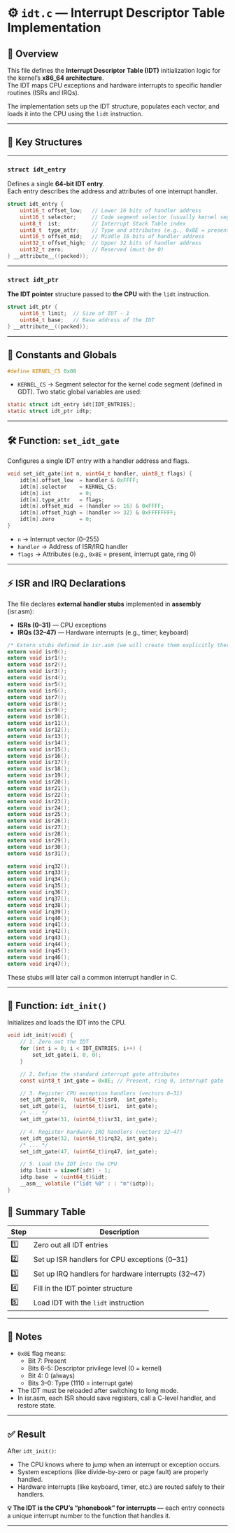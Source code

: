 # ⚙️ `idt.c` — Interrupt Descriptor Table Implementation

## 📄 Overview

This file defines the **Interrupt Descriptor Table (IDT)** initialization logic for the kernel’s **x86_64 architecture**.  
The IDT maps CPU exceptions and hardware interrupts to specific handler routines (ISRs and IRQs).

The implementation sets up the IDT structure, populates each vector, and loads it into the CPU using the `lidt` instruction.

---

## 🧠 Key Structures
---
### `struct idt_entry`

Defines a single **64-bit IDT entry**.  
Each entry describes the address and attributes of one interrupt handler.

```c
struct idt_entry {
    uint16_t offset_low;   // Lower 16 bits of handler address
    uint16_t selector;     // Code segment selector (usually kernel segment)
    uint8_t  ist;          // Interrupt Stack Table index
    uint8_t  type_attr;    // Type and attributes (e.g., 0x8E = present, interrupt gate)
    uint16_t offset_mid;   // Middle 16 bits of handler address
    uint32_t offset_high;  // Upper 32 bits of handler address
    uint32_t zero;         // Reserved (must be 0)
} __attribute__((packed));
```
---
### `struct idt_ptr`

**The IDT pointer** structure passed to **the CPU** with the `lidt` instruction.

```c
struct idt_ptr {
    uint16_t limit;  // Size of IDT - 1
    uint64_t base;   // Base address of the IDT
} __attribute__((packed));
```

---
## 🧩 Constants and Globals

```c
#define KERNEL_CS 0x08
```

- `KERNEL_CS` → Segment selector for the kernel code segment (defined in GDT). Two static global variables are used:

```c
static struct idt_entry idt[IDT_ENTRIES];
static struct idt_ptr idtp;
```

---
## 🛠️ Function: `set_idt_gate`

Configures a single IDT entry with a handler address and flags.

```c
void set_idt_gate(int n, uint64_t handler, uint8_t flags) {
    idt[n].offset_low  = handler & 0xFFFF;
    idt[n].selector    = KERNEL_CS;
    idt[n].ist         = 0;
    idt[n].type_attr   = flags;
    idt[n].offset_mid  = (handler >> 16) & 0xFFFF;
    idt[n].offset_high = (handler >> 32) & 0xFFFFFFFF;
    idt[n].zero        = 0;
}
```

- `n` → Interrupt vector (0–255)
- `handler` → Address of ISR/IRQ handler
- `flags` → Attributes (e.g., `0x8E` = present, interrupt gate, ring 0)

---
## ⚡ ISR and IRQ Declarations
The file declares **external handler stubs** implemented in **assembly** (isr.asm):

- **ISRs (0–31)** — CPU exceptions
- **IRQs (32–47)** — Hardware interrupts (e.g., timer, keyboard)

```c
/* Extern stubs defined in isr.asm (we will create them explicitly there) */
extern void isr0();
extern void isr1();
extern void isr2();
extern void isr3();
extern void isr4();
extern void isr5();
extern void isr6();
extern void isr7();
extern void isr8();
extern void isr9();
extern void isr10();
extern void isr11();
extern void isr12();
extern void isr13();
extern void isr14();
extern void isr15();
extern void isr16();
extern void isr17();
extern void isr18();
extern void isr19();
extern void isr20();
extern void isr21();
extern void isr22();
extern void isr23();
extern void isr24();
extern void isr25();
extern void isr26();
extern void isr27();
extern void isr28();
extern void isr29();
extern void isr30();
extern void isr31();

extern void irq32();
extern void irq33();
extern void irq34();
extern void irq35();
extern void irq36();
extern void irq37();
extern void irq38();
extern void irq39();
extern void irq40();
extern void irq41();
extern void irq42();
extern void irq43();
extern void irq44();
extern void irq45();
extern void irq46();
extern void irq47();
```

These stubs will later call a common interrupt handler in C.

---
## 🚀 Function: `idt_init()`

Initializes and loads the IDT into the CPU.

```c
void idt_init(void) {
    // 1. Zero out the IDT
    for (int i = 0; i < IDT_ENTRIES; i++) {
        set_idt_gate(i, 0, 0);
    }

    // 2. Define the standard interrupt gate attributes
    const uint8_t int_gate = 0x8E; // Present, ring 0, interrupt gate

    // 3. Register CPU exception handlers (vectors 0–31)
    set_idt_gate(0,  (uint64_t)isr0,  int_gate);
    set_idt_gate(1,  (uint64_t)isr1,  int_gate);
    /* ... */
    set_idt_gate(31, (uint64_t)isr31, int_gate);

    // 4. Register hardware IRQ handlers (vectors 32–47)
    set_idt_gate(32, (uint64_t)irq32, int_gate);
    /* ... */
    set_idt_gate(47, (uint64_t)irq47, int_gate);

    // 5. Load the IDT into the CPU
    idtp.limit = sizeof(idt) - 1;
    idtp.base  = (uint64_t)&idt;
    __asm__ volatile ("lidt %0" : : "m"(idtp));
}
```
## 🧩 Summary Table

| Step | Description                                         |
| ---- | --------------------------------------------------- |
| 1️⃣  | Zero out all IDT entries                            |
| 2️⃣  | Set up ISR handlers for CPU exceptions (0–31)       |
| 3️⃣  | Set up IRQ handlers for hardware interrupts (32–47) |
| 4️⃣  | Fill in the IDT pointer structure                   |
| 5️⃣  | Load IDT with the `lidt` instruction                |
---

## 🧠 Notes

- `0x8E` flag means:
    - Bit 7: Present
    - Bits 6–5: Descriptor privilege level (0 = kernel)
    - Bit 4: 0 (always)
    - Bits 3–0: Type (1110 = interrupt gate)
- The IDT must be reloaded after switching to long mode.
- In isr.asm, each ISR should save registers, call a C-level handler, and restore state.
---

## ✅ Result

After `idt_init()`:

- The CPU knows where to jump when an interrupt or exception occurs.
- System exceptions (like divide-by-zero or page fault) are properly handled.
- Hardware interrupts (like keyboard, timer, etc.) are routed safely to their handlers.

**💡 The IDT is the CPU’s “phonebook” for interrupts —** each entry connects a unique interrupt number to the function that handles it.

---